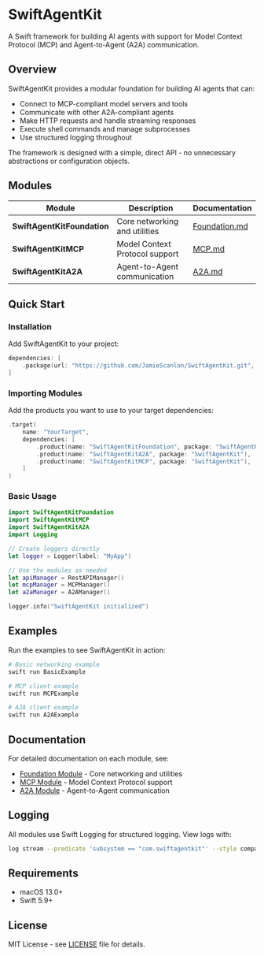 # SwiftAgentKit

A Swift framework for building AI agents with support for Model Context Protocol (MCP) and Agent-to-Agent (A2A) communication.

## Overview

SwiftAgentKit provides a modular foundation for building AI agents that can:
- Connect to MCP-compliant model servers and tools
- Communicate with other A2A-compliant agents
- Make HTTP requests and handle streaming responses
- Execute shell commands and manage subprocesses
- Use structured logging throughout

The framework is designed with a simple, direct API - no unnecessary abstractions or configuration objects.

## Modules

| Module | Description | Documentation |
|--------|-------------|---------------|
| **SwiftAgentKitFoundation** | Core networking and utilities | [Foundation.md](docs/Foundation.md) |
| **SwiftAgentKitMCP** | Model Context Protocol support | [MCP.md](docs/MCP.md) |
| **SwiftAgentKitA2A** | Agent-to-Agent communication | [A2A.md](docs/A2A.md) |

## Quick Start

### Installation

Add SwiftAgentKit to your project:

```swift
dependencies: [
    .package(url: "https://github.com/JamieScanlon/SwiftAgentKit.git", from: "0.1.3")
]
```

### Importing Modules

Add the products you want to use to your target dependencies:

```swift
.target(
    name: "YourTarget",
    dependencies: [
        .product(name: "SwiftAgentKitFoundation", package: "SwiftAgentKit"),
        .product(name: "SwiftAgentKitA2A", package: "SwiftAgentKit"),  // Optional
        .product(name: "SwiftAgentKitMCP", package: "SwiftAgentKit"),  // Optional
    ]
)
```

### Basic Usage

```swift
import SwiftAgentKitFoundation
import SwiftAgentKitMCP
import SwiftAgentKitA2A
import Logging

// Create loggers directly
let logger = Logger(label: "MyApp")

// Use the modules as needed
let apiManager = RestAPIManager()
let mcpManager = MCPManager()
let a2aManager = A2AManager()

logger.info("SwiftAgentKit initialized")
```

## Examples

Run the examples to see SwiftAgentKit in action:

```bash
# Basic networking example
swift run BasicExample

# MCP client example
swift run MCPExample

# A2A client example
swift run A2AExample
```

## Documentation

For detailed documentation on each module, see:
- [Foundation Module](docs/Foundation.md) - Core networking and utilities
- [MCP Module](docs/MCP.md) - Model Context Protocol support
- [A2A Module](docs/A2A.md) - Agent-to-Agent communication

## Logging

All modules use Swift Logging for structured logging. View logs with:

```bash
log stream --predicate 'subsystem == "com.swiftagentkit"' --style compact
```

## Requirements

- macOS 13.0+
- Swift 5.9+

## License

MIT License - see [LICENSE](LICENSE) file for details.
